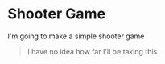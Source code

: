 # Shooter Game

I'm going to make a simple shooter game

> I have no idea how far I'll be taking this
